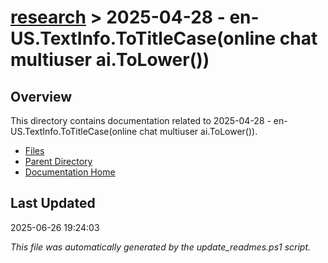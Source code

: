 # [research](../) > 2025-04-28 - en-US.TextInfo.ToTitleCase(online chat multiuser ai.ToLower())

## Overview
This directory contains documentation related to 2025-04-28 - en-US.TextInfo.ToTitleCase(online chat multiuser ai.ToLower()).

- [Files](#files)
- [Parent Directory](../)
- [Documentation Home](../../)

## Last Updated

2025-06-26 19:24:03

*This file was automatically generated by the update_readmes.ps1 script.*
